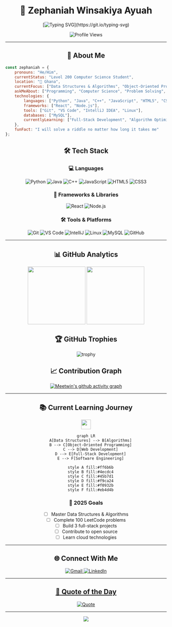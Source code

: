 <div align="center">
  
# 🚀 Zephaniah Winsakiya Ayuah

[![Typing SVG](https://readme-typing-svg.demolab.com?font=Fira+Code&size=22&duration=3000&pause=1000&color=00D9FF&center=true&vCenter=true&width=600&lines=Level+200+Computer+Science+Student;Passionate+Software+Developer;Problem+Solver+%26+Tech+Enthusiast;Always+Learning+Something+New!)](https://git.io/typing-svg)

<img src="https://komarev.com/ghpvc/?username=Meetwin&color=00d9ff&style=flat-square&label=Profile+Views" alt="Profile Views" />

</div>

---

<div align="center">

## 🌟 About Me

</div>

```javascript
const zephaniah = {
    pronouns: "He/Him",
    currentStatus: "Level 200 Computer Science Student",
    location: "📍 Ghana",
    currentFocus: ["Data Structures & Algorithms", "Object-Oriented Programming", "Web Development"],
    askMeAbout: ["Programming", "Computer Science", "Problem Solving", "Learning Journey"],
    technologies: {
        languages: ["Python", "Java", "C++", "JavaScript", "HTML5", "CSS3"],
        frameworks: ["React", "Node.js"],
        tools: ["Git", "VS Code", "IntelliJ IDEA", "Linux"],
        databases: ["MySQL"],
        currentlyLearning: ["Full-Stack Development", "Algorithm Optimization"]
    },
    funFact: "I will solve a riddle no matter how long it takes me"
};
```

<div align="center">

## 🛠️ Tech Stack

### 💻 Languages
![Python](https://img.shields.io/badge/Python-3776AB?style=for-the-badge&logo=python&logoColor=white)
![Java](https://img.shields.io/badge/Java-ED8B00?style=for-the-badge&logo=openjdk&logoColor=white)
![C++](https://img.shields.io/badge/C%2B%2B-00599C?style=for-the-badge&logo=c%2B%2B&logoColor=white)
![JavaScript](https://img.shields.io/badge/JavaScript-F7DF1E?style=for-the-badge&logo=javascript&logoColor=black)
![HTML5](https://img.shields.io/badge/HTML5-E34F26?style=for-the-badge&logo=html5&logoColor=white)
![CSS3](https://img.shields.io/badge/CSS3-1572B6?style=for-the-badge&logo=css3&logoColor=white)

### 🚀 Frameworks & Libraries
![React](https://img.shields.io/badge/React-20232A?style=for-the-badge&logo=react&logoColor=61DAFB)
![Node.js](https://img.shields.io/badge/Node.js-43853D?style=for-the-badge&logo=node.js&logoColor=white)

### 🛠️ Tools & Platforms
![Git](https://img.shields.io/badge/Git-F05032?style=for-the-badge&logo=git&logoColor=white)
![VS Code](https://img.shields.io/badge/VS_Code-0078D4?style=for-the-badge&logo=visual%20studio%20code&logoColor=white)
![IntelliJ](https://img.shields.io/badge/IntelliJ_IDEA-000000.svg?style=for-the-badge&logo=intellij-idea&logoColor=white)
![Linux](https://img.shields.io/badge/Linux-FCC624?style=for-the-badge&logo=linux&logoColor=black)
![MySQL](https://img.shields.io/badge/MySQL-005C84?style=for-the-badge&logo=mysql&logoColor=white)
![GitHub](https://img.shields.io/badge/GitHub-100000?style=for-the-badge&logo=github&logoColor=white)

</div>

---

<div align="center">

## 📊 GitHub Analytics

<img height="180em" src="https://github-readme-stats-eight-theta.vercel.app/api?username=Meetwin&show_icons=true&theme=algolia&include_all_commits=true&count_private=true"/>
<img height="180em" src="https://github-readme-stats-eight-theta.vercel.app/api/top-langs/?username=Meetwin&layout=compact&langs_count=8&theme=algolia"/>

</div>

<div align="center">

## 🏆 GitHub Trophies
![trophy](https://github-profile-trophy.vercel.app/?username=Meetwin&theme=algolia&no-frame=false&no-bg=false&margin-w=4&row=1)

</div>

<div align="center">

## 📈 Contribution Graph
[![Meetwin's github activity graph](https://github-readme-activity-graph.vercel.app/graph?username=Meetwin&theme=react-dark&hide_border=true)](https://github.com/ashutosh00710/github-readme-activity-graph)

</div>

---

<div align="center">

## 📚 Current Learning Journey

<img src="https://media.giphy.com/media/WUlplcMpOCEmTGBtBW/giphy.gif" width="30">

```mermaid
graph LR
    A[Data Structures] --> B[Algorithms]
    B --> C[Object-Oriented Programming]
    C --> D[Web Development]
    D --> E[Full-Stack Development]
    E --> F[Software Engineering]
    
    style A fill:#ff6b6b
    style B fill:#4ecdc4
    style C fill:#45b7d1
    style D fill:#f9ca24
    style E fill:#f0932b
    style F fill:#eb4d4b
```

### 🎯 2025 Goals
- [ ] Master Data Structures & Algorithms
- [ ] Complete 100 LeetCode problems
- [ ] Build 3 full-stack projects
- [ ] Contribute to open source
- [ ] Learn cloud technologies

</div>

---

<div align="center">

## 🌐 Connect With Me

<a href="mailto:your.zephaniahayuah@gmail.com">
    <img src="https://img.shields.io/badge/Gmail-D14836?style=for-the-badge&logo=gmail&logoColor=white" alt="Gmail"/>
</a>
<a href="https://www.linkedin.com/in/zephaniah-ayuah-41486a341/">
    <img src="https://img.shields.io/badge/LinkedIn-0077B5?style=for-the-badge&logo=linkedin&logoColor=white" alt="LinkedIn"/>


</div>

---

<div align="center">

## 💭 Quote of the Day
![Quote](https://quotes-github-readme.vercel.app/api?type=horizontal&theme=algolia)

</div>



---

<div align="center">


<img src="https://raw.githubusercontent.com/Trilokia/Trilokia/379277808c61ef204768a61bbc5d25bc7798ccf1/bottom_header.svg" />

</div>
